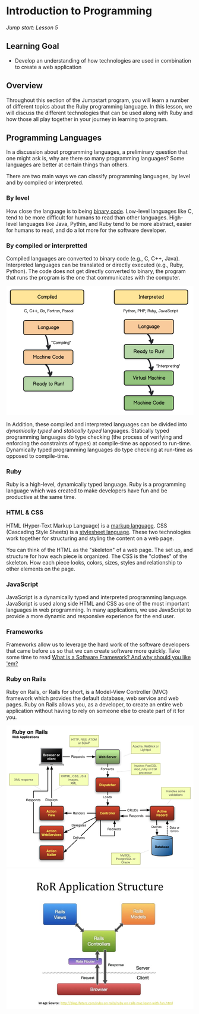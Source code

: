 # Introduction to Programming
_Jump start: Lesson 5_

## Learning Goal
* Develop an understanding of how technologies are used in combination to create a web application

## Overview
Throughout this section of the Jumpstart program, you will learn a number of different topics about the Ruby programming language. In this lesson, we will discuss the different technologies that can be used along with Ruby and how those all play together in your journey in learning to program.

## Programming Languages
In a discussion about programming languages, a preliminary question that one might ask is, why are there so many programming languages? Some languages are better at certain things than others.

There are two main ways we can classify programming languages, by level and by compiled or interpreted.

### By level
How close the language is to being [binary code](https://en.wikipedia.org/wiki/Binary_code). Low-level languages like C, tend to be more difficult for humans to read than other languages. High-level languages like Java, Pythin, and Ruby tend to be more abstract, easier for humans to read, and do a lot more for the software developer.

### By compiled or interpretted
Compiled languages are converted to binary code (e.g., C, C++, Java). Interpreted languages can be translated or directly executed (e.g., Ruby, Python). The code does not get directly converted to binary, the program that runs the program is the one that communicates with the computer.

![Compiled vs Interpreted](./images/compiled-interpreted.png)

In Addition, these compiled and interpreted languages can be divided into _dynamically typed_ and _statically typed_ languages. Statically typed programming languages do type checking (the process of verifying and enforcing the constraints of types) at compile-time as opposed to run-time. Dynamically typed programming languages do type checking at run-time as opposed to compile-time.

### Ruby
Ruby is a high-level, dynamically typed language. Ruby is a programming language which was created to make developers have fun and be productive at the same time.

### HTML & CSS
HTML (Hyper-Text Markup Language) is a [markup language](https://en.wikipedia.org/wiki/Markup_language). CSS (Cascading Style Sheets) is a [stylesheet language](https://en.wikipedia.org/wiki/Style_sheet_language). These two technologies work together for structuring and styling the content on a web page.

You can think of the HTML as the "skeleton" of a web page. The set up, and structure for how each piece is organized. The CSS is the "clothes" of the skeleton. How each piece looks, colors, sizes, styles and relationship to other elements on the page.

### JavaScript
JavaScript is a dynamically typed and interpreted programming language. JavaScript is used along side HTML and CSS as one of the most important languages in web programming. In many applications, we use JavaScript to provide a more dynamic and responsive experience for the end user.

### Frameworks
Frameworks allow us to leverage the hard work of the software developers that came before us so that we can create software more quickly. Take some time to read [What is a Software Framework? And why should you like 'em?](http://info.cimetrix.com/blog/bid/22339/What-is-a-Software-Framework-And-why-should-you-like-em)

### Ruby on Rails
Ruby on Rails, or Rails for short, is a Model-View Controller (MVC) framework which provides the default database, web service and web pages. Ruby on Rails allows you, as a developer, to create an entire web application without having to rely on someone else to create part of it for you.

![Ruby Web Apps at a Glance](./images/rails.png)
![Rails App Structure at a Glance](./images/rails-structure.jpg)
